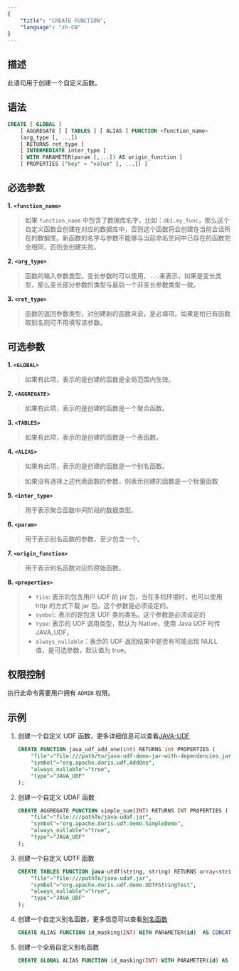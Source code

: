 ```yaml
---
{
    "title": "CREATE FUNCTION",
    "language": "zh-CN"
}
---
```


<!--
Licensed to the Apache Software Foundation (ASF) under one
or more contributor license agreements.  See the NOTICE file
distributed with this work for additional information
regarding copyright ownership.  The ASF licenses this file
to you under the Apache License, Version 2.0 (the
"License"); you may not use this file except in compliance
with the License.  You may obtain a copy of the License at

  http://www.apache.org/licenses/LICENSE-2.0

Unless required by applicable law or agreed to in writing,
software distributed under the License is distributed on an
"AS IS" BASIS, WITHOUT WARRANTIES OR CONDITIONS OF ANY
KIND, either express or implied.  See the License for the
specific language governing permissions and limitations
under the License.
-->


## 描述

此语句用于创建一个自定义函数。

## 语法

```sql
CREATE [ GLOBAL ] 
    [ AGGREGATE ] [ TABLES ] [ ALIAS ] FUNCTION <function_name>
    (arg_type [, ...])
    [ RETURNS ret_type ]
    [ INTERMEDIATE inter_type ]
    [ WITH PARAMETER(param [,...]) AS origin_function ]
    [ PROPERTIES ("key" = "value" [, ...]) ]
```

## 必选参数

**1. `<function_name>`**

> 如果 `function_name` 中包含了数据库名字，比如：`db1.my_func`，那么这个自定义函数会创建在对应的数据库中，否则这个函数将会创建在当前会话所在的数据库。新函数的名字与参数不能够与当前命名空间中已存在的函数完全相同，否则会创建失败。

**2. `<arg_type>`**

> 函数的输入参数类型。变长参数时可以使用`, ...`来表示，如果是变长类型，那么变长部分参数的类型与最后一个非变长参数类型一致。

**3. `<ret_type>`**

> 函数的返回参数类型，对创建新的函数来说，是必填项。如果是给已有函数取别名则可不用填写该参数。

## 可选参数

**1. `<GLOBAL>`**

> 如果有此项，表示的是创建的函数是全局范围内生效。

**2. `<AGGREGATE>`**

> 如果有此项，表示的是创建的函数是一个聚合函数。

**3. `<TABLES>`**

> 如果有此项，表示的是创建的函数是一个表函数。

**4. `<ALIAS>`**

> 如果有此项，表示的是创建的函数是一个别名函数。

> 如果没有选择上述代表函数的参数，则表示创建的函数是一个标量函数

**5. `<inter_type>`**

> 用于表示聚合函数中间阶段的数据类型。

**6. `<param>`**

> 用于表示别名函数的参数，至少包含一个。

**7. `<origin_function>`**

> 用于表示别名函数对应的原始函数。

**8. `<properties>`**

> - `file`: 表示的包含用户 UDF 的 jar 包，当在多机环境时，也可以使用 http 的方式下载 jar 包。这个参数是必须设定的。
> - `symbol`: 表示的是包含 UDF 类的类名。这个参数是必须设定的
> - `type`: 表示的 UDF 调用类型，默认为 Native，使用 Java UDF 时传 JAVA_UDF。
> - `always_nullable`：表示的 UDF 返回结果中是否有可能出现 NULL 值，是可选参数，默认值为 true。

## 权限控制

执行此命令需要用户拥有 `ADMIN` 权限。

## 示例

1. 创建一个自定义 UDF 函数，更多详细信息可以查看[JAVA-UDF](../../../query-data/udf/java-user-defined-function)

    ```sql
    CREATE FUNCTION java_udf_add_one(int) RETURNS int PROPERTIES (
        "file"="file:///path/to/java-udf-demo-jar-with-dependencies.jar",
        "symbol"="org.apache.doris.udf.AddOne",
        "always_nullable"="true",
        "type"="JAVA_UDF"
    );
    ```

2. 创建一个自定义 UDAF 函数

    ```sql
    CREATE AGGREGATE FUNCTION simple_sum(INT) RETURNS INT PROPERTIES (
        "file"="file:///pathTo/java-udaf.jar",
        "symbol"="org.apache.doris.udf.demo.SimpleDemo",
        "always_nullable"="true",
        "type"="JAVA_UDF"
    );
    ```

3. 创建一个自定义 UDTF 函数

    ```sql
    CREATE TABLES FUNCTION java-utdf(string, string) RETURNS array<string> PROPERTIES (
        "file"="file:///pathTo/java-udaf.jar",
        "symbol"="org.apache.doris.udf.demo.UDTFStringTest",
        "always_nullable"="true",
        "type"="JAVA_UDF"
    );
    ```

4. 创建一个自定义别名函数，更多信息可以查看[别名函数](../../../query-data/udf/alias-function)

    ```sql
    CREATE ALIAS FUNCTION id_masking(INT) WITH PARAMETER(id)  AS CONCAT(LEFT(id, 3), '****', RIGHT(id, 4));
    ```

5. 创建一个全局自定义别名函数

    ```sql
    CREATE GLOBAL ALIAS FUNCTION id_masking(INT) WITH PARAMETER(id) AS CONCAT(LEFT(id, 3), '****', RIGHT(id, 4));
    ```